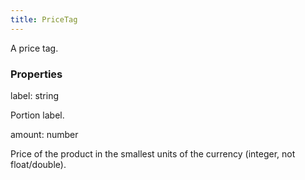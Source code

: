 ```yaml
---
title: PriceTag
---
```


A price tag.

### Properties

<div class="flex flex-col gap-3"><div><div class="flex gap-2"><div class="font-mono p" id="p_label" data-anchor><span class="font-bold">label</span><span class="opacity-50">:</span> <span>string</span></div></div><div class="pl-3"><div class="no-margin">

Portion label.

</div></div></div><div><div class="flex gap-2"><div class="font-mono p" id="p_amount" data-anchor><span class="font-bold">amount</span><span class="opacity-50">:</span> <span>number</span></div></div><div class="pl-3"><div class="no-margin">

Price of the product in the smallest units of the currency (integer, not float/double).

</div></div></div></div>

